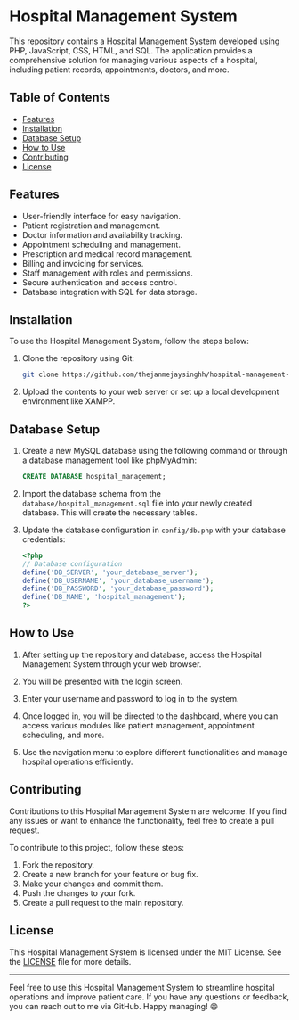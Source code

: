 # Hospital Management System

This repository contains a Hospital Management System developed using PHP, JavaScript, CSS, HTML, and SQL. The application provides a comprehensive solution for managing various aspects of a hospital, including patient records, appointments, doctors, and more.

## Table of Contents

- [Features](#features)
- [Installation](#installation)
- [Database Setup](#database-setup)
- [How to Use](#how-to-use)
- [Contributing](#contributing)
- [License](#license)

## Features

- User-friendly interface for easy navigation.
- Patient registration and management.
- Doctor information and availability tracking.
- Appointment scheduling and management.
- Prescription and medical record management.
- Billing and invoicing for services.
- Staff management with roles and permissions.
- Secure authentication and access control.
- Database integration with SQL for data storage.

## Installation

To use the Hospital Management System, follow the steps below:

1. Clone the repository using Git:

   ```bash
   git clone https://github.com/thejanmejaysinghh/hospital-management-system.git
   ```

2. Upload the contents to your web server or set up a local development environment like XAMPP.

## Database Setup

1. Create a new MySQL database using the following command or through a database management tool like phpMyAdmin:

   ```sql
   CREATE DATABASE hospital_management;
   ```

2. Import the database schema from the `database/hospital_management.sql` file into your newly created database. This will create the necessary tables.

3. Update the database configuration in `config/db.php` with your database credentials:

   ```php
   <?php
   // Database configuration
   define('DB_SERVER', 'your_database_server');
   define('DB_USERNAME', 'your_database_username');
   define('DB_PASSWORD', 'your_database_password');
   define('DB_NAME', 'hospital_management');
   ?>
   ```

## How to Use

1. After setting up the repository and database, access the Hospital Management System through your web browser.

2. You will be presented with the login screen.

3. Enter your username and password to log in to the system.

4. Once logged in, you will be directed to the dashboard, where you can access various modules like patient management, appointment scheduling, and more.

5. Use the navigation menu to explore different functionalities and manage hospital operations efficiently.

## Contributing

Contributions to this Hospital Management System are welcome. If you find any issues or want to enhance the functionality, feel free to create a pull request.

To contribute to this project, follow these steps:

1. Fork the repository.
2. Create a new branch for your feature or bug fix.
3. Make your changes and commit them.
4. Push the changes to your fork.
5. Create a pull request to the main repository.

## License

This Hospital Management System is licensed under the MIT License. See the [LICENSE](LICENSE) file for more details.

---

Feel free to use this Hospital Management System to streamline hospital operations and improve patient care. If you have any questions or feedback, you can reach out to me via GitHub. Happy managing! 😄
